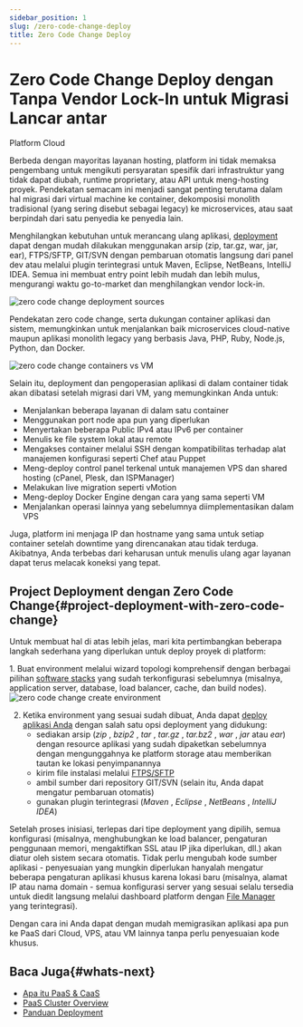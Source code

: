 ```yaml
---
sidebar_position: 1
slug: /zero-code-change-deploy
title: Zero Code Change Deploy
---
```

# Zero Code Change Deploy dengan Tanpa Vendor Lock-In untuk Migrasi Lancar antar
Platform Cloud

Berbeda dengan mayoritas layanan hosting, platform ini tidak memaksa pengembang
untuk mengikuti persyaratan spesifik dari infrastruktur yang tidak dapat diubah,
runtime proprietary, atau API untuk meng-hosting proyek. Pendekatan semacam ini
menjadi sangat penting terutama dalam hal migrasi dari virtual machine ke
container, dekomposisi monolith tradisional (yang sering disebut sebagai
legacy) ke microservices, atau saat berpindah dari satu penyedia ke penyedia
lain.

Menghilangkan kebutuhan untuk merancang ulang aplikasi,
[deployment](<https://docs.dewacloud.com/docs/deployment-guide>) dapat dengan mudah dilakukan menggunakan arsip (zip, tar.gz, war, jar,
ear), FTPS/SFTP, GIT/SVN dengan pembaruan otomatis langsung dari panel dev atau
melalui plugin terintegrasi untuk Maven, Eclipse, NetBeans, IntelliJ IDEA.
Semua ini membuat entry point lebih mudah dan lebih mulus, mengurangi waktu
go-to-market dan menghilangkan vendor lock-in.

![zero code change deployment sources](#)

Pendekatan zero code change, serta dukungan container aplikasi dan sistem,
memungkinkan untuk menjalankan baik microservices cloud-native maupun aplikasi
monolith legacy yang berbasis Java, PHP, Ruby, Node.js, Python, dan Docker.

![zero code change containers vs VM](#)

Selain itu, deployment dan pengoperasian aplikasi di dalam container tidak akan
dibatasi setelah migrasi dari VM, yang memungkinkan Anda untuk:

  * Menjalankan beberapa layanan di dalam satu container
  * Menggunakan port node apa pun yang diperlukan
  * Menyertakan beberapa Public IPv4 atau IPv6 per container
  * Menulis ke file system lokal atau remote
  * Mengakses container melalui SSH dengan kompatibilitas terhadap alat manajemen konfigurasi seperti Chef atau Puppet
  * Meng-deploy control panel terkenal untuk manajemen VPS dan shared hosting (cPanel, Plesk, dan ISPManager)
  * Melakukan live migration seperti vMotion
  * Meng-deploy Docker Engine dengan cara yang sama seperti VM
  * Menjalankan operasi lainnya yang sebelumnya diimplementasikan dalam VPS

Juga, platform ini menjaga IP dan hostname yang sama untuk setiap container
setelah downtime yang direncanakan atau tidak terduga. Akibatnya, Anda
terbebas dari keharusan untuk menulis ulang agar layanan dapat terus melacak
koneksi yang tepat.

## Project Deployment dengan Zero Code Change{#project-deployment-with-zero-code-change}

Untuk membuat hal di atas lebih jelas, mari kita pertimbangkan beberapa langkah
sederhana yang diperlukan untuk deploy proyek di platform:

1\. Buat environment melalui wizard topologi komprehensif dengan berbagai
pilihan [software stacks](<https://docs.dewacloud.com/docs/software-stacks-versions>)
yang sudah terkonfigurasi sebelumnya (misalnya, application server, database,
load balancer, cache, dan build nodes). ![zero code change create environment](#)

  2. Ketika environment yang sesuai sudah dibuat, Anda dapat [deploy aplikasi Anda](<https://docs.dewacloud.com/docs/deployment-guide>) dengan salah satu opsi deployment yang didukung:
     * sediakan arsip (_zip_ , _bzip2_ , _tar_ , _tar.gz_ , _tar.bz2_ , _war_ , _jar_ atau _ear_) dengan resource aplikasi yang sudah dipaketkan sebelumnya dengan mengunggahnya ke platform storage atau memberikan tautan ke lokasi penyimpanannya
     * kirim file instalasi melalui [FTPS/SFTP](<https://docs.dewacloud.com/docs/ftp-ftps-support>)
     * ambil sumber dari repository GIT/SVN (selain itu, Anda dapat mengatur pembaruan otomatis)
     * gunakan plugin terintegrasi (_Maven_ , _Eclipse_ , _NetBeans_ , _IntelliJ IDEA_)

Setelah proses inisiasi, terlepas dari tipe deployment yang dipilih, semua
konfigurasi (misalnya, menghubungkan ke load balancer, pengaturan penggunaan
memori, mengaktifkan SSL atau IP jika diperlukan, dll.) akan diatur oleh sistem
secara otomatis. Tidak perlu mengubah kode sumber aplikasi - penyesuaian yang
mungkin diperlukan hanyalah mengatur beberapa pengaturan aplikasi khusus
karena lokasi baru (misalnya, alamat IP atau nama domain - semua konfigurasi
server yang sesuai selalu tersedia untuk diedit langsung melalui dashboard
platform dengan [File Manager](<https://docs.dewacloud.com/docs/application-configuration>) yang terintegrasi).

Dengan cara ini Anda dapat dengan mudah memigrasikan aplikasi apa pun ke PaaS
dari Cloud, VPS, atau VM lainnya tanpa perlu penyesuaian kode khusus.

## Baca Juga{#whats-next}

  * [Apa itu PaaS & CaaS](<https://docs.dewacloud.com/docs/what-is-paas-and-caas/>)
  * [PaaS Cluster Overview](<https://docs.dewacloud.com/docs/software-stacks-versions/>)
  * [Panduan Deployment](<https://docs.dewacloud.com/docs/deployment-guide/>)

